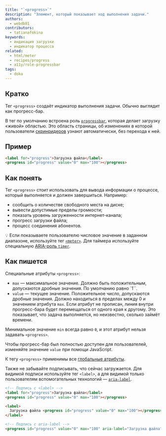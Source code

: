 ```yaml
---
title: "`<progress>`"
description: "Элемент, который показывает ход выполнения задачи."
authors:
  - webdb81
contributors:
  - tatianafokina
keywords:
  - индикация загрузки
  - индикатор процесса
related:
  - html/meter
  - recipes/progress
  - a11y/role-progressbar
tags:
  - doka
---
```


## Кратко

Тег `<progress>` создаёт индикатор выполнения задачи. Обычно выглядит как прогресс-бар.

В тег по умолчанию встроена роль [`progressbar`](/a11y/role-progressbar/), которая делает загрузку «живой» областью. Это область страницы, об изменениях в которой пользователи [скринридеров](/a11y/screenreaders/) узнают автоматически, без перехода к ней.

## Пример

```html
<label for="progress">Загрузка файла</label>
<progress id="progress" value="0" max="100"></progress>
```

## Как понять

Тег `<progress>` стоит использовать для вывода информации о процессе, который выполняется и должен завершиться. Например:

- сообщить о количестве свободного места на диске;
- вывести допустимые пределы громкости;
- показать уровень загруженности интернет-канала;
- прогресс загрузки файла;
- процесс соединения абонентов.

<aside>

💡 Если показываете пользователю числовое значение в заданном диапазоне, используйте тег [`<meter>`](/html/meter/). Для таймера используйте специальную [ARIA-роль `timer`](/a11y/role-timer/).

</aside>

## Как пишется

Специальные атрибуты `<progress>`:

- `max` — максимальное значение. Должно быть положительным, допускаются дробные значения. По умолчанию равно `1``.
- `value` — текущее значение. Положительное число, допускаются дробные значения. Должно находиться в пределах между 0 и значением атрибута `max`. Если атрибут не прописан, линия внутри прогресс-бара будет перемещаться от одного края к другому. Это показывает, что задача выполняется, но неизвестно, сколько займёт времени.

Минимальное значение `min` всегда равно `0`, и этот атрибут нельзя задавать `<progress>`.

Чтобы прогресс-бар был полностью доступен для пользователей, изменяйте значение `value` при помощи JavaScript.

К тегу `<progress>` применимы все [глобальные атрибуты](/html/global-attrs/).

Также не забывайте подписывать, что сейчас загружается. Для видимой подписи используйте тег `<label>`, а для видимой только пользователям вспомогательных технологий — [`aria-label`](/a11y/aria-label/).

```html
<!-- Подпись с <label> -->
<label for="progress">Загрузка файла</label>
<progress id="progress" value="0" max="100"></progress>

<label>
  Загрузка файла <progress id="progress" value="0" max="100"></progress>
</label>

<!-- Подпись с aria-label -->
<progress id="progress" value="0" max="100" aria-label="Загрузка файла"></progress>
```
